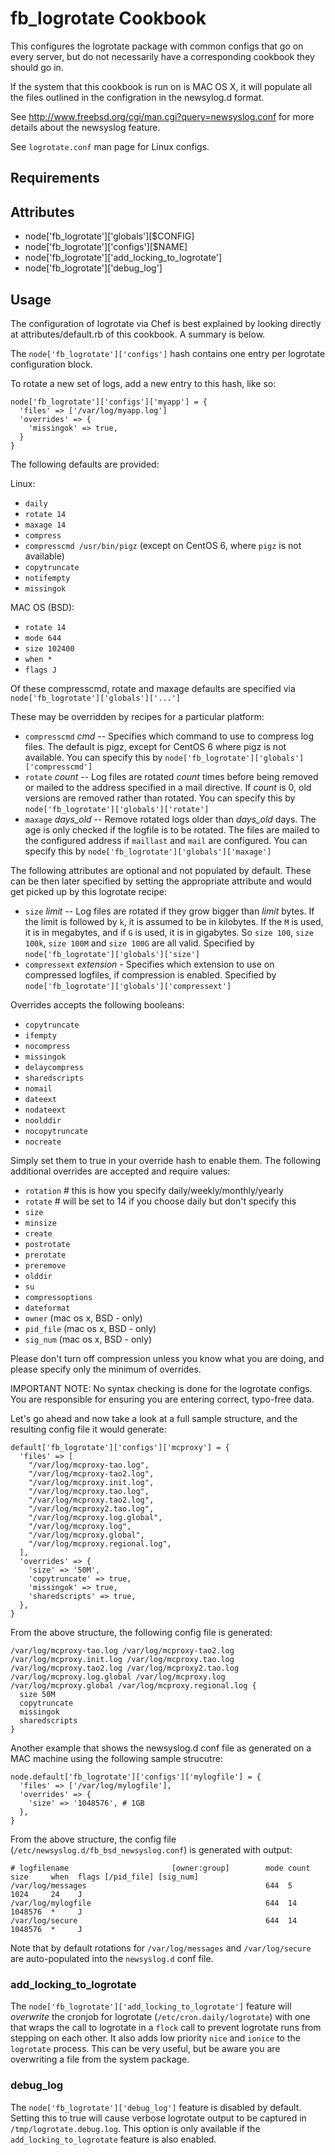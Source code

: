fb_logrotate Cookbook
====================
This configures the logrotate package with common configs that go on
every server, but do not necessarily have a corresponding cookbook
they should go in.

If the system that this cookbook is run on is MAC OS X, it will populate all
the files outlined in the configration in the newsylog.d format.

See http://www.freebsd.org/cgi/man.cgi?query=newsyslog.conf
for more details about the newsyslog feature.

See `logrotate.conf` man page for Linux configs.

Requirements
------------

Attributes
----------
* node['fb_logrotate']['globals'][$CONFIG]
* node['fb_logrotate']['configs'][$NAME]
* node['fb_logrotate']['add_locking_to_logrotate']
* node['fb_logrotate']['debug_log']

Usage
-----
The configuration of logrotate via Chef is best explained by looking
directly at attributes/default.rb of this cookbook. A summary is below.

The `node['fb_logrotate']['configs']` hash contains one entry
per logrotate configuration block.

To rotate a new set of logs, add a new entry to this hash, like so:

    node['fb_logrotate']['configs']['myapp'] = {
      'files' => ['/var/log/myapp.log']
      'overrides' => {
        'missingok' => true,
      }
    }


The following defaults are provided:

Linux:

* `daily`
* `rotate 14`
* `maxage 14`
* `compress`
* `compresscmd /usr/bin/pigz` (except on CentOS 6, where `pigz` is not available)
* `copytruncate`
* `notifempty`
* `missingok`

MAC OS (BSD):

* `rotate 14`
* `mode 644`
* `size 102400`
* `when *`
* `flags J`


Of these compresscmd, rotate and maxage defaults are specified via
`node['fb_logrotate']['globals']['...']`

These may be overridden by recipes for a particular platform:

* `compresscmd` *cmd* -- Specifies which command to use to compress log files.
  The default is pigz, except for CentOS 6 where pigz
  is not available. You can specify this by
  `node['fb_logrotate']['globals']['compresscmd']`
* `rotate` *count* -- Log files are rotated *count* times before being removed or mailed
  to the address specified in a mail directive. If *count* is 0,
  old versions are removed rather than rotated. You can specify
  this by `node['fb_logrotate']['globals']['rotate']`
* `maxage` *days_old* -- Remove rotated logs older than *days_old* days. The age is only
  checked if the logfile is to be rotated. The files are mailed to
  the configured address if `maillast` and `mail` are configured.
  You can specify this by `node['fb_logrotate']['globals']['maxage']`

The following attributes are optional and not populated by default.
These can be then later specified by setting the appropriate attribute
and would get picked up by this logrotate recipe:

* `size` *limit* -- Log files are rotated if they grow bigger than *limit* bytes.
  If the limit is followed by `k`, it is assumed to be in kilobytes.
  If the `M` is used, it is in megabytes, and if `G` is used,
  it is in gigabytes. So `size 100`, `size 100k`, `size 100M`
  and `size 100G` are all valid.
  Specified by `node['fb_logrotate']['globals']['size']`
* `compressext` *extension* - Specifies which extension to use on compressed logfiles,
  if compression is enabled.
  Specified by `node['fb_logrotate']['globals']['compressext']`

Overrides accepts the following booleans:

* `copytruncate`
* `ifempty`
* `nocompress`
* `missingok`
* `delaycompress`
* `sharedscripts`
* `nomail`
* `dateext`
* `nodateext`
* `noolddir`
* `nocopytruncate`
* `nocreate`

Simply set them to true in your override hash to enable them. The following
additional overrides are accepted and require values:

* `rotation`   # this is how you specify daily/weekly/monthly/yearly
* `rotate`     # will be set to 14 if you choose daily but don't specify this
* `size`
* `minsize`
* `create`
* `postrotate`
* `prerotate`
* `preremove`
* `olddir`
* `su`
* `compressoptions`
* `dateformat`
* `owner` (mac os x, BSD - only)
* `pid_file` (mac os x, BSD - only)
* `sig_num` (mac os x, BSD - only)

Please don't turn off compression unless you know what you are doing, and
please specify only the minimum of overrides.

IMPORTANT NOTE: No syntax checking is done for the logrotate configs.
You are responsible for ensuring you are entering correct, typo-free
data.

Let's go ahead and now take a look at a full sample structure, and
the resulting config file it would generate:

```
default['fb_logrotate']['configs']['mcproxy'] = {
  'files' => [
    "/var/log/mcproxy-tao.log",
    "/var/log/mcproxy-tao2.log",
    "/var/log/mcproxy.init.log",
    "/var/log/mcproxy.tao.log",
    "/var/log/mcproxy.tao2.log",
    "/var/log/mcproxy2.tao.log",
    "/var/log/mcproxy.log.global",
    "/var/log/mcproxy.log",
    "/var/log/mcproxy.global",
    "/var/log/mcproxy.regional.log",
  ],
  'overrides' => {
    'size' => '50M',
    'copytruncate' => true,
    'missingok' => true,
    'sharedscripts' => true,
  },
}
```

From the above structure, the following config file is generated:

```
/var/log/mcproxy-tao.log /var/log/mcproxy-tao2.log /var/log/mcproxy.init.log /var/log/mcproxy.tao.log /var/log/mcproxy.tao2.log /var/log/mcproxy2.tao.log /var/log/mcproxy.log.global /var/log/mcproxy.log /var/log/mcproxy.global /var/log/mcproxy.regional.log {
  size 50M
  copytruncate
  missingok
  sharedscripts
}
```

Another example that shows the newsyslog.d conf file as generated on a MAC
machine using the following sample strucutre:

```
node.default['fb_logrotate']['configs']['mylogfile'] = {
  'files' => ['/var/log/mylogfile'],
  'overrides' => {
    'size' => '1048576', # 1GB
  },
}
```

From the above structure, the config file
(`/etc/newsyslog.d/fb_bsd_newsyslog.conf`) is generated with output:

```
# logfilename                       [owner:group]        mode count size     when  flags [/pid_file] [sig_num]
/var/log/messages                                        644  5     1024     24    J
/var/log/mylogfile                                       644  14    1048576  *     J
/var/log/secure                                          644  14    1048576  *     J
```

Note that by default rotations for `/var/log/messages` and `/var/log/secure`
are auto-populated into the `newsyslog.d` conf file.

### add_locking_to_logrotate
The `node['fb_logrotate']['add_locking_to_logrotate']` feature will *overwrite*
the cronjob for logrotate (`/etc/cron.daily/logrotate`) with one that wraps the
call to logrotate in a `flock` call to prevent logrotate runs from stepping on
each other. It also adds low priority `nice` and `ionice` to the
`logrotate` process. This can be very useful, but be aware you are
overwriting a file from the system package.

### debug_log
The `node['fb_logrotate']['debug_log']` feature is disabled by default. Setting
this to true will cause verbose logrotate output to be captured in
`/tmp/logrotate.debug.log`. This option is only available if
the `add_locking_to_logrotate` feature is also enabled.

